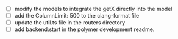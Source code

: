 - [ ] modify the models to integrate the getX directly into the model
- [ ] add the ColumnLimit: 500 to the clang-format file
- [ ] update the util.ts file in the routers directory
- [ ] add backend:start in the polymer development readme.
